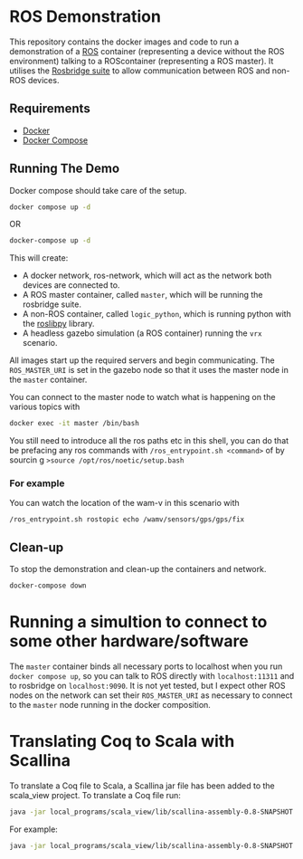 # ROS Demonstration

This repository contains the docker images and code to run a demonstration of a [ROS](http://wiki.ros.org) container (representing a device without the ROS environment) talking to a ROScontainer (representing a ROS master). It utilises the [Rosbridge suite]((http://wiki.ros.org/rosbridge_suite)) to allow communication between ROS and non-ROS devices. 

## Requirements
- [Docker](https://www.docker.com)
- [Docker Compose](https://docs.docker.com/compose/install/)

## Running The Demo

Docker compose should take care of the setup.
```bash
docker compose up -d
```
OR
```bash
docker-compose up -d
```

This will create:
- A docker network, ros-network, which will act as the network both devices are connected to.
- A ROS master container, called `master`, which will be running the rosbridge suite.
- A non-ROS container, called `logic_python`, which is running python with the [roslibpy](https://github.com/gramaziokohler/roslibpy) library.
- A headless gazebo simulation (a ROS container) running the `vrx` scenario.

All images start up the required servers and begin communicating.  The `ROS_MASTER_URI` is set in the gazebo node so that it uses the master node in the `master` container.

You can connect to the master node to watch what is happening on the various topics with

```bash
docker exec -it master /bin/bash
```
You still need to introduce all the ros paths etc in this shell, you can do that be prefacing any ros commands with `/ros_entrypoint.sh <command>` of by sourcin
g `>source /opt/ros/noetic/setup.bash`

### For example
You can watch the location of the wam-v in this scenario with

`/ros_entrypoint.sh rostopic echo /wamv/sensors/gps/gps/fix`

## Clean-up

To stop the demonstration and clean-up the containers and network.
```bash
docker-compose down
```

# Running a simultion to connect to some other hardware/software

The `master` container binds all necessary ports to localhost when you run `docker compose up`, so you can talk to ROS directly with `localhost:11311` and to rosbridge on `localhost:9090`.  It is not yet tested, but I expect other ROS nodes on the network can set their `ROS_MASTER_URI` as necessary to connect to the `master` node running in the docker composition.

# Translating Coq to Scala with Scallina

To translate a Coq file to Scala, a Scallina jar file has been added to the scala_view project. To translate a Coq file run:
```bash
java -jar local_programs/scala_view/lib/scallina-assembly-0.8-SNAPSHOT.jar <path-to-coq-source-file.v> > local_programs/scala_view/src/main/scala/<filename>.scala
```
For example:
```bash
java -jar local_programs/scala_view/lib/scallina-assembly-0.8-SNAPSHOT.jar local_programs/coq_thruster_allocation/ThrusterAllocation.v > local_programs/scala_view/src/main/scala/ThrusterAllocation.scala
```
